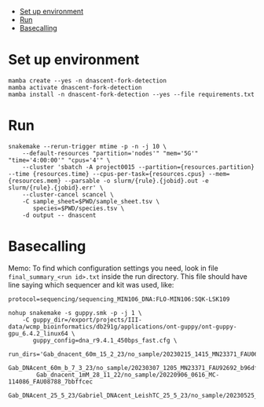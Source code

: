 <!-- vim-markdown-toc GFM -->

* [Set up environment](#set-up-environment)
* [Run](#run)
* [Basecalling](#basecalling)

<!-- vim-markdown-toc -->

Set up environment
==================

```
mamba create --yes -n dnascent-fork-detection
mamba activate dnascent-fork-detection
mamba install -n dnascent-fork-detection --yes --file requirements.txt
```

Run
===

```
snakemake --rerun-trigger mtime -p -n -j 10 \
    --default-resources "partition='nodes'" "mem='5G'" "time='4:00:00'" "cpus='4'" \
    --cluster 'sbatch -A project0015 --partition={resources.partition} --time {resources.time} --cpus-per-task={resources.cpus} --mem={resources.mem} --parsable -o slurm/{rule}.{jobid}.out -e slurm/{rule}.{jobid}.err' \
    --cluster-cancel scancel \
    -C sample_sheet=$PWD/sample_sheet.tsv \
       species=$PWD/species.tsv \
    -d output -- dnascent
```

Basecalling
===========

Memo: To find which configuration settings you need, look in file
`final_summary_<run id>.txt` inside the run directory. This file should have
line saying which sequencer and kit was used, like:

```
protocol=sequencing/sequencing_MIN106_DNA:FLO-MIN106:SQK-LSK109
```

```
nohup snakemake -s guppy.smk -p -j 1 \
    -C guppy_dir=/export/projects/III-data/wcmp_bioinformatics/db291g/applications/ont-guppy/ont-guppy-gpu_6.4.2_linux64 \
       guppy_config=dna_r9.4.1_450bps_fast.cfg \
       run_dirs='Gab_dnacent_60m_15_2_23/no_sample/20230215_1415_MN23371_FAU06237_e2778d89
        Gab_DNAcent_60m_b_7_3_23/no_sample/20230307_1205_MN23371_FAU92692_b96dfc11
        Gab_dnacent_1mM_28_11_22/no_sample/20220906_0616_MC-114086_FAU08788_7bbffcec
        Gab_DNAcent_25_5_23/Gabriel_DNAcent_LeishTC_25_5_23/no_sample/20230525_1145_X1_FAW63215_0877a6bf'
```
